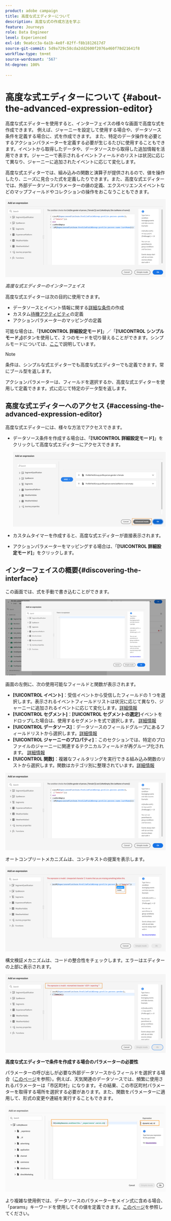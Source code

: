 ```yaml
---
product: adobe campaign
title: 高度な式エディターについて
description: 高度な式の作成方法を学ぶ
feature: Journeys
role: Data Engineer
level: Experienced
exl-id: 9ea6cc3a-6a1b-4e8f-82ff-f8b1812617d7
source-git-commit: 5d9a729c58cda2dd2600f2076a460f78d21641f8
workflow-type: tm+mt
source-wordcount: '567'
ht-degree: 100%

---
```


# 高度な式エディターについて {#about-the-advanced-expression-editor}

高度な式エディターを使用すると、インターフェイスの様々な画面で高度な式を作成できます。 例えば、ジャーニーを設定して使用する場合や、データソース条件を定義する場合に、式を作成できます。
また、特定のデータ操作を必要とするアクションパラメーターを定義する必要が生じるたびに使用することもできます。イベントから取得したデータや、データソースから取得した追加情報を活用できます。ジャーニーで表示されるイベントフィールドのリストは状況に応じて異なり、ジャーニーに追加されたイベントに応じて変化します。

高度な式エディターでは、組み込みの関数と演算子が提供されるので、値を操作したり、ニーズに見合った式を定義したりできます。また、高度な式エディターでは、外部データソースパラメーターの値の定義、エクスペリエンスイベントなどのマップフィールドやコレクションの操作をおこなうこともできます。

![](../assets/journey65.png)

_高度な式エディターのインターフェイス_

高度な式エディターは次の目的に使用できます。

* データソースとイベント情報に関する[詳細な条件](../condition-activity.md#about_condition)の作成
* カスタム[待機アクティビティ](../wait-activity.md#custom)の定義
* アクションパラメーターのマッピングの定義

可能な場合は、「**[!UICONTROL 詳細設定モード]**」／「**[!UICONTROL シンプルモード」]**&#x200B;ボタンを使用して、2 つのモードを切り替えることができます。シンプルモードについては、[ここ](../condition-activity.md#about_condition)で説明しています。

>[!NOTE]
>
>条件は、シンプルな式エディターでも高度な式エディターでも定義できます。常にブール型を返します。
>
>アクションパラメーターは、フィールドを選択するか、高度な式エディターを使用して定義できます。式に応じて特定のデータ型を返します。

## 高度な式エディターへのアクセス {#accessing-the-advanced-expression-editor}

高度な式エディターには、様々な方法でアクセスできます。

* データソース条件を作成する場合は、「**[!UICONTROL 詳細設定モード]**」をクリックして高度な式エディターにアクセスできます。

   ![](../assets/journeyuc2_33.png)

* カスタムタイマーを作成すると、高度な式エディターが直接表示されます。
* アクションパラメーターをマッピングする場合は、「**[!UICONTROL 詳細設定モード]**」をクリックします。

## インターフェイスの概要{#discovering-the-interface}

この画面では、式を手動で書き込むことができます。

![](../assets/journey70.png)

画面の左側に、次の使用可能なフィールドと関数が表示されます。

* **[!UICONTROL イベント]**：受信イベントから受信したフィールドの 1 つを選択します。表示されるイベントフィールドリストは状況に応じて異なり、ジャーニーに追加されるイベントに応じて変化します。[詳細情報](../../event/about-events.md)
* **[!UICONTROL セグメント]**：**[!UICONTROL セグメントの選定]**&#x200B;イベントをドロップした場合は、使用するセグメントを式で選択します。 [詳細情報](../condition-activity.md#using-a-segment)
* **[!UICONTROL データソース]**：データソースのフィールドグループにあるフィールドリストから選択します。[詳細情報](../../datasource/about-data-sources.md)
* **[!UICONTROL ジャーニーのプロパティ]**：このセクションでは、特定のプロファイルのジャーニーに関連するテクニカルフィールドが再グループ化されます。 [詳細情報](journey-properties.md)
* **[!UICONTROL 関数]**：複雑なフィルタリングを実行できる組み込み関数のリストから選択します。関数はカテゴリ別に整理されています。[詳細情報](functions.md)

![](../assets/journey65.png)

オートコンプリートメカニズムは、コンテキストの提案を表示します。

![](../assets/journey68.png)

構文検証メカニズムは、コードの整合性をチェックします。エラーはエディターの上部に表示されます。

![](../assets/journey69.png)

**高度な式エディターで条件を作成する場合のパラメーターの必要性**

パラメーターの呼び出しが必要な外部データソースからフィールドを選択する場合（[このページ](../../datasource/external-data-sources.md)を参照）。例えば、天気関連のデータソースでは、頻繁に使用されるパラメーターは「市区町村」になります。その結果、この市区町村パラメーターを取得する場所を選択する必要があります。また、関数をパラメーターに適用して、形式の変更や連結を実行することもできます。

![](../assets/journeyuc2_19.png)

より複雑な使用例では、データソースのパラメーターをメイン式に含める場合、「params」キーワードを使用してその値を定義できます。[このページ](../expression/field-references.md)を参照してください。
